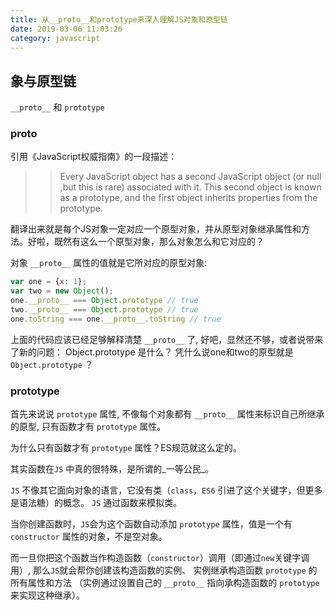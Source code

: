 ```yaml
---
title: 从__proto__和prototype来深入理解JS对象和原型链
date: 2019-03-06 11:03:26
category: javascript
---
```


## 象与原型链

`__proto__` 和 `prototype`

### __proto__


引用《JavaScript权威指南》的一段描述：

>> Every JavaScript object has a second JavaScript object (or null ,but this is rare) associated with it. This second object is known as a prototype, and the first object inherits properties from the prototype.

翻译出来就是每个JS对象一定对应一个原型对象，并从原型对象继承属性和方法。好啦，既然有这么一个原型对象，那么对象怎么和它对应的？


对象 `__proto__` 属性的值就是它所对应的原型对象: 

```js
var one = {x: 1};
var two = new Object();
one.__proto__ === Object.prototype // true
two.__proto__ === Object.prototype // true
one.toString === one.__proto__.toString // true
```

上面的代码应该已经足够解释清楚 `__proto__` 了, 好吧，显然还不够，或者说带来了新的问题：
Object.prototype 是什么？ 凭什么说one和two的原型就是 `Object.prototype` ？

### prototype

首先来说说 `prototype` 属性, 不像每个对象都有 `__proto__` 属性来标识自己所继承的原型,
只有函数才有 `prototype` 属性。

为什么只有函数才有 `prototype` 属性？ES规范就这么定的。

其实函数在`JS` 中真的很特殊，是所谓的_一等公民_。

`JS` 不像其它面向对象的语言，它没有类（`class`，`ES6` 引进了这个关键字，但更多是语法糖）的概念。
`JS` 通过函数来模拟类。

当你创建函数时，`JS`会为这个函数自动添加 `prototype` 属性，值是一个有 `constructor` 属性的对象，不是空对象。

而一旦你把这个函数当作构造函数（`constructor`）调用（即通过`new`关键字调用）, 那么`JS`就会帮你创建该构造函数的实例、
实例继承构造函数 `prototype` 的所有属性和方法 （实例通过设置自己的 `__proto__` 指向承构造函数的 `prototype` 来实现这种继承）。
